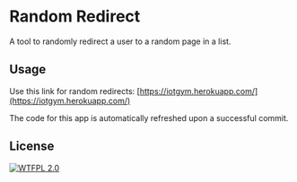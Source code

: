 # Random Redirect

A tool to randomly redirect a user to a random page in a list.

## Usage
Use this link for random redirects: [https://iotgym.herokuapp.com/](https://iotgym.herokuapp.com/) 

The code for this app is automatically refreshed upon a successful commit.

## License
[![WTFPL 2.0][license-image]][license-url]

[license-url]: http://www.wtfpl.net
[license-image]: https://img.shields.io/badge/License-WTFPL%202.0-lightgrey.svg?style=flat-square
